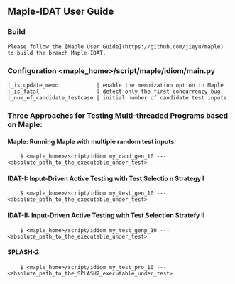 ## Maple-IDAT User Guide

### Build
    Please follow the [Maple User Guide](https://github.com/jieyu/maple) to build the branch Maple-IDAT.
### Configuration <maple_home>/script/maple/idiom/main.py
    |_is_update_memo            | enable the memoization option in Maple
    |_is_fatal                  | detect only the first concurrency bug
    |_num_of_candidate_testcase | initial number of candidate test inputs
### Three Approaches for Testing Multi-threaded Programs based on Maple:
#### Maple: Running Maple with multiple random test inputs:
        $ <maple_home>/script/idiom my_rand_gen_10 --- <absolute_path_to_the_executable_under_test>
#### IDAT-I: Input-Driven Active Testing with Test Selectio n Strategy I
        $ <maple_home>/script/idiom my_test_gen_10 --- <absolute_path_to_the_executable_under_test>
#### IDAT-II: Input-Driven Active Testing with Test Selection Stratefy II
        $ <maple_home>/script/idiom my_test_genp_10 --- <absolute_path_to_the_executable_under_test>
#### SPLASH-2 
        $ <maple_home>/script/idiom my_test_pro_10 --- <absolute_path_to_the_SPLASH2_executable_under_test>
